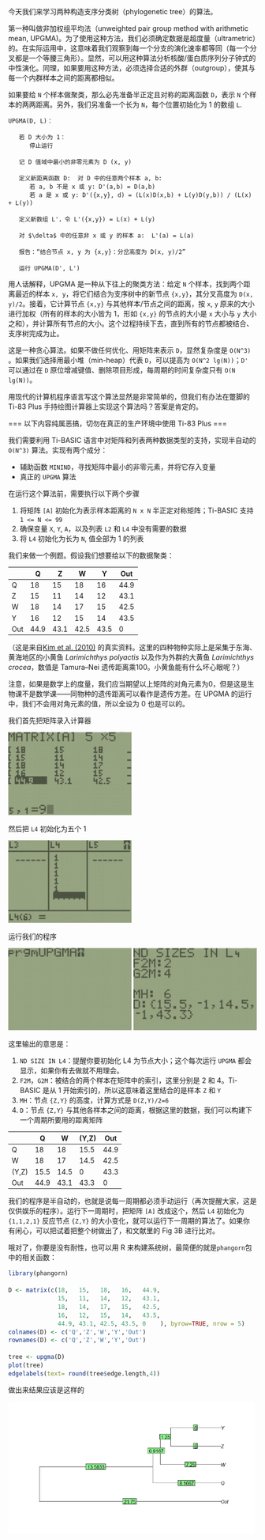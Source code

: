 今天我们来学习两种构造支序分类树（phylogenetic tree）的算法。

第一种叫做非加权组平均法（unweighted pair group method with arithmetic mean, UPGMA)。为了使用这种方法，我们必须确定数据是超度量（ultrametric）的。在实际运用中，这意味着我们观察到每一个分支的演化速率都等同（每一个分叉都是一个等腰三角形）。显然，可以用这种算法分析核酸/蛋白质序列分子钟式的中性演化。同理，如果要用这种方法，必须选择合适的外群（outgroup），使其与每一个内群样本之间的距离都相似。

如果要给 `N` 个样本做聚类，那么必先准备半正定且对称的距离函数 `D`，表示 `N` 个样本的两两距离。另外，我们另准备一个长为 `N`，每个位置初始化为 1 的数组 `L`.

```
UPGMA(D, L)：	
   
   若 D 大小为 1：
      停止运行
   
   记 D 值域中最小的非零元素为 D (x, y)
   
   定义新距离函数 D:  对 D 中的任意两个样本 a, b:
      若 a, b 不是 x 或 y: D'(a,b) = D(a,b)
      若 a 是 x 或 y: D'({x,y}, d) = (L(x)D(x,b) + L(y)D(y,b)) / (L(x) + L(y))

   定义新数组 L'，令 L'({x,y}) = L(x) + L(y)

   对 $\delta$ 中的任意非 x 或 y 的样本 a:  L'(a) = L(a)

   报告：“结合节点 x, y 为 {x,y}：分岔高度为 D(x, y)/2”

   运行 UPGMA(D', L')
```

用人话解释，UPGMA 是一种从下往上的聚类方法：给定 `N` 个样本，找到两个距离最近的样本 `x, y`，将它们结合为支序树中的新节点 `{x,y}`，其分叉高度为 `D(x, y)/2`。接着，它计算节点 `{x,y}` 与其他样本/节点之间的距离，按 `x`, `y` 原来的大小进行加权（所有的样本的大小皆为 1，形如 `{x,y}` 的节点的大小是 `x` 大小与 `y` 大小之和），并计算所有节点的大小。这个过程持续下去，直到所有的节点都被结合、支序树完成为止。

这是一种贪心算法。如果不做任何优化、用矩阵来表示 `D`，显然复杂度是 `O(N^3)` 。如果我们选择用最小堆（min-heap）代表 `D`，可以提高为 `O(N^2 lg(N))`；`D'` 可以通过在 `D` 原位增减键值、删除项目形成，每周期的时间复杂度只有 `O(N lg(N))`。

用现代的计算机程序语言写这个算法显然是非常简单的，但我们有办法在蹩脚的 Ti-83 Plus 手持绘图计算器上实现这个算法吗？答案是肯定的。

=== 以下内容纯属恶搞，切勿在真正的生产环境中使用 Ti-83 Plus ===

我们需要利用 Ti-BASIC 语言中对矩阵和列表两种数据类型的支持，实现半自动的 `O(N^3)` 算法。实现有两个成分：

* 辅助函数 `MININD`，寻找矩阵中最小的非零元素，并将它存入变量
* 真正的 `UPGMA` 算法

在运行这个算法前，需要执行以下两个步骤

1. 将矩阵 `[A]` 初始化为表示样本距离的 `N x N` 半正定对称矩阵；Ti-BASIC 支持 `1 <= N <= 99`
2. 确保变量 `X`, `Y`, `A`，以及列表 `L2` 和 `L4` 中没有需要的数据
3. 将 `L4` 初始化为长为 `N`, 值全部为 1 的列表

我们来做一个例题。假设我们想要给以下的数据聚类：

|      | Q    | Z    | W    | Y    | Out  |
| ---- | ---- | ---- | ---- | ---- | ---- |
| Q    | 18   | 15   | 18   | 16   | 44.9 |
| Z    | 15   | 11   | 14   | 12   | 43.1 |
| W    | 18   | 14   | 17   | 15   | 42.5 |
| Y    | 16   | 12   | 15   | 14   | 43.5 |
| Out  | 44.9 | 43.1 | 42.5 | 43.5 | 0    |

（这是来自[Kim et al. (2010)](https://www.tandfonline.com/doi/full/10.1080/19768351003764973) 的真实资料。这里的四种物种实际上是采集于东海、黄海地区的小黄鱼 *Larimichthys polyactis* 以及作为外群的大黄鱼 *Larimichthys crocea*，数值是 Tamura–Nei 遗传距离乘100。小黄鱼能有什么坏心眼呢？）

注意，如果是数学上的度量，我们应当期望以上矩阵的对角元素为0，但是这是生物课不是数学课——同物种的遗传距离可以看作是遗传方差。在 UPGMA 的运行中，我们不会用对角元素的值，所以全设为 0 也是可以的。

我们首先把矩阵录入计算器

<img src="https://github.com/LykosEremos/phylo_with_ti83/blob/main/1.jpg" width="250" />

然后把 `L4` 初始化为五个 1

<img src="https://github.com/LykosEremos/phylo_with_ti83/blob/main/2.jpg" width="250" />

运行我们的程序

<img src="https://github.com/LykosEremos/phylo_with_ti83/blob/main/3.jpg" width="250" />

<img src="https://github.com/LykosEremos/phylo_with_ti83/blob/main/4.jpg" width="250" />

这里输出的意思是：

1. `ND SIZE IN L4`：提醒你要初始化 L4 为节点大小；这个每次运行 `UPGMA` 都会显示，如果你有去做就不用理会。
2. `F2M`，`G2M`：被结合的两个样本在矩阵中的索引，这里分别是 2 和 4。Ti-BASIC 是从 1 开始索引的，所以这意味着这里结合的是样本 `Z` 和 `Y`
3. `MH`：节点 `{Z,Y}` 的高度，计算方式是 `D(Z,Y)/2=6`
4. `D`：节点 `{Z,Y}` 与其他各样本之间的距离，根据这里的数据，我们可以构建下一个周期所要用的距离矩阵

|       | Q    | W    | (Y,Z) | Out  |
| ----- | ---- | ---- | ----- | ---- |
| Q     | 18   | 18   | 15.5  | 44.9 |
| W     | 18   | 17   | 14.5  | 42.5 |
| (Y,Z) | 15.5 | 14.5 | 0     | 43.3 |
| Out   | 44.9 | 43.1 | 43.3  | 0    |

我们的程序是半自动的，也就是说每一周期都必须手动运行（再次提醒大家，这是仅供娱乐的程序）。运行下一周期时，把矩阵 `[A]` 改成这个，然后 `L4` 初始化为 `{1,1,2,1}` 反应节点 `{Z,Y}` 的大小变化，就可以运行下一周期的算法了。如果你有闲心，可以把试着把整个树做出了，和文献里的 Fig 3B 进行比对。

哦对了，你要是没有耐性，也可以用 R 来构建系统树，最简便的就是`phangorn`包中的相关函数：

```R
library(phangorn)

D <- matrix(c(18,   15,   18,   16,   44.9, 
              15,   11,   14,   12,   43.1,
              18,   14,   17,   15,   42.5,
              16,   12,   15,   14,   43.5,
              44.9, 43.1, 42.5, 43.5, 0    ), byrow=TRUE, nrow = 5)
colnames(D) <- c('Q','Z','W','Y','Out')
rownames(D) <- c('Q','Z','W','Y','Out')

tree <- upgma(D)
plot(tree)
edgelabels(text= round(tree$edge.length,4))
```

做出来结果应该是这样的

<img src="https://github.com/LykosEremos/phylo_with_ti83/blob/main/5.png" width="500" />

